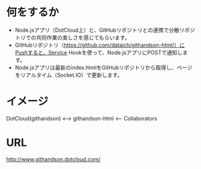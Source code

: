 # 何をするか
- Node.jsアプリ（DotCloud上）と、GitHubリポジトリとの連携で分散リポジトリでの共同作業の楽しさを感じてもらいます。
- GitHubリポジトリ（https://github.com/dataich/githandson-html/）にPushすると、Service Hookを使って、Node.jsアプリにPOSTで通知します。
- Node.jsアプリは最新のindex.htmlをGitHubリポジトリから取得し、ページをリアルタイム（Socket.IO）で更新します。

# イメージ
DotCloud(githandson) <--> githandson-html <-- Collaborators

# URL
http://www.githandson.dotcloud.com/